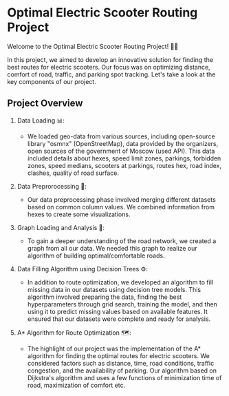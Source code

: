 
# Optimal Electric Scooter Routing Project

Welcome to the Optimal Electric Scooter Routing Project! 🛴💨

In this project, we aimed to develop an innovative solution for finding the best routes for electric scooters. Our focus was on optimizing distance, comfort of road, traffic, and parking spot tracking. Let's take a look at the key components of our project.

## Project Overview

1. Data Loading 📊:
   - We loaded geo-data from various sources, including open-source library "osmnx" (OpenStreetMap), data provided by the organizers, open sources of the government of Moscow (used API). This data included details about hexes, speed limit zones, parkings, forbidden zones, speed medians, scooters at parkings, routes hex, road index, clashes, quality of road surface.

2. Data Preprorocessing 🔄:
   - Our data preprocessing phase involved merging different datasets based on common column values. We combined information from hexes to create some visualizations.

3. Graph Loading and Analysis 🚂:
   - To gain a deeper understanding of the road network, we created a graph from all our data. We needed this graph to realize our algorithm of building optimal/comfortable roads.

4. Data Filling Algorithm using Decision Trees ⚙️:
   - In addition to route optimization, we developed an algorithm to fill missing data in our datasets using decision tree models. This algorithm involved preparing the data, finding the best hyperparameters through grid search, training the model, and then using it to predict missing values based on available features. It ensured that our datasets were complete and ready for analysis.

5. A* Algorithm for Route Optimization 🗺️:
   - The highlight of our project was the implementation of the A* algorithm for finding the optimal routes for electric scooters. We considered factors such as distance, time,  road conditions, traffic congestion, and the availability of parking. Our algorithm based on Dijkstra's algorithm and uses a few functions of minimization time of road, maximization of comfort etc.



